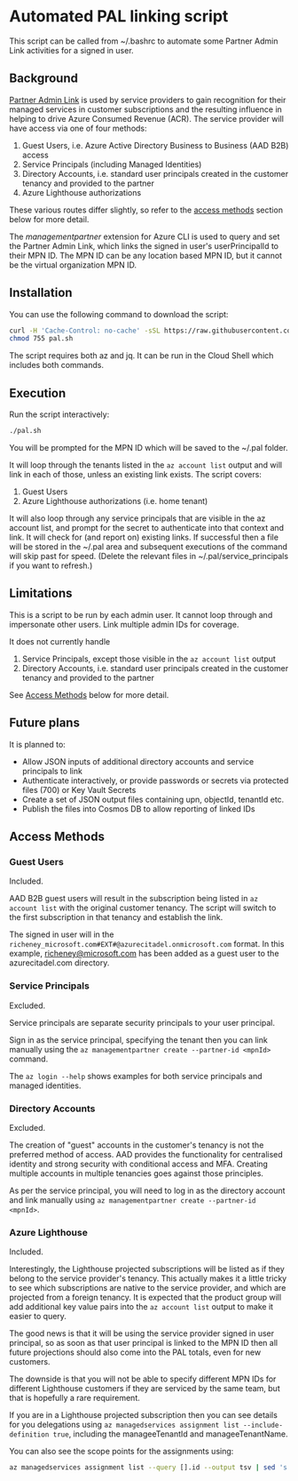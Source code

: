# Automated PAL linking script

This script can be called from ~/.bashrc to automate some Partner Admin Link activities for a signed in user.

## Background

[Partner Admin Link](https://aka.ms/partneradminlink) is used by service providers to gain recognition for their managed services in customer subscriptions and the resulting influence in helping to drive Azure Consumed Revenue (ACR). The service provider will have access via one of four methods:

1. Guest Users, i.e. Azure Active Directory Business to Business (AAD B2B) access
1. Service Principals (including Managed Identities)
1. Directory Accounts, i.e. standard user principals created in the customer tenancy and provided to the partner
1. Azure Lighthouse authorizations

These various routes differ slightly, so refer to the [access methods](#access-methods) section below for more detail.

The _managementpartner_ extension for Azure CLI is used to query and set the Partner Admin Link, which links the signed in user's userPrincipalId to their MPN ID.  The MPN ID can be any location based MPN ID, but it cannot be the virtual organization MPN ID.

## Installation

You can use the following command to download the script:

```bash
curl -H 'Cache-Control: no-cache' -sSL https://raw.githubusercontent.com/richeney/pal/master/pal.sh > pal.sh
chmod 755 pal.sh
```

The script requires both az and jq. It can be run in the Cloud Shell which includes both commands.

## Execution

Run the script interactively:

```bash
./pal.sh
```

You will be prompted for the MPN ID which will be saved to the ~/.pal folder.

It will loop through the tenants listed in the `az account list` output and will link in each of those, unless an existing link exists. The script covers:

1. Guest Users
1. Azure Lighthouse authorizations (i.e. home tenant)

It will also loop through any service principals that are visible in the az account list, and prompt for the secret to authenticate into that context and link. It will check for (and report on) existing links. If successful then a file will be stored in the ~/.pal area and subsequent executions of the command will skip past for speed. (Delete the relevant files in ~/.pal/service_principals if you want to refresh.)

## Limitations

This is a script to be run by each admin user. It cannot loop through and impersonate other users. Link multiple admin IDs for coverage.

It does not currently handle

1. Service Principals, except those visible in the `az account list` output
1. Directory Accounts, i.e. standard user principals created in the customer tenancy and provided to the partner

See [Access Methods](access-methods) below for more detail.

## Future plans

It is planned to:

* Allow JSON inputs of additional directory accounts and service principals to link
* Authenticate interactively, or provide passwords or secrets via protected files (700) or Key Vault Secrets
* Create a set of JSON output files containing upn, objectId, tenantId etc.
* Publish the files into Cosmos DB to allow reporting of linked IDs

## Access Methods

### Guest Users

Included.

AAD B2B guest users will result in the subscription being listed in `az account list` with the original customer tenancy. The script will switch to the first subscription in that tenancy and establish the link.

The signed in user will in the `richeney_microsoft.com#EXT#@azurecitadel.onmicrosoft.com` format.  In this example, richeney@microsoft.com has been added as a guest user to the azurecitadel.com directory.

### Service Principals

Excluded.

Service principals are separate security principals to your user principal.

Sign in as the service principal, specifying the tenant then you can link manually using the `az managementpartner create --partner-id <mpnId>` command.

The `az login --help` shows examples for both service principals and managed identities.

### Directory Accounts

Excluded.

The creation of "guest" accounts in the customer's tenancy is not the preferred method of access. AAD provides the functionality for centralised identity and strong security with conditional access and MFA. Creating multiple accounts in multiple tenancies goes against those principles.

As per the service principal, you will need to log in as the directory account and link manually using `az managementpartner create --partner-id <mpnId>`.

### Azure Lighthouse

Included.

Interestingly, the Lighthouse projected subscriptions will be listed as if they belong to the service provider's tenancy. This actually makes it a little tricky to see which subscriptions are native to the service provider, and which are projected from a foreign tenancy. It is expected that the product group will add additional key value pairs into the `az account list` output to make it easier to query.

The good news is that it will be using the service provider signed in user principal, so as soon as that user principal is linked to the MPN ID then all future projections should also come into the PAL totals, even for new customers.

The downside is that you will not be able to specify different MPN IDs for different Lighthouse customers if they are serviced by the same team, but that is hopefully a rare requirement.

If you are in a Lighthouse projected subscription then you can see details for you delegations using `az managedservices assignment list --include-definition true`, including the manageeTenantId and manageeTenantName.

You can also see the scope points for the assignments using:

```bash
az managedservices assignment list --query [].id --output tsv | sed 's!/providers/Microsoft.ManagedServices/.*$!!'
```
